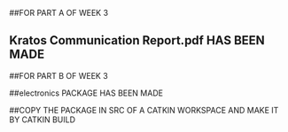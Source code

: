 ##FOR PART A OF WEEK 3 

## Kratos Communication Report.pdf HAS BEEN MADE

##FOR PART B OF WEEK 3

##electronics PACKAGE HAS BEEN MADE 

##COPY THE PACKAGE IN SRC OF A CATKIN WORKSPACE AND MAKE IT BY CATKIN BUILD
